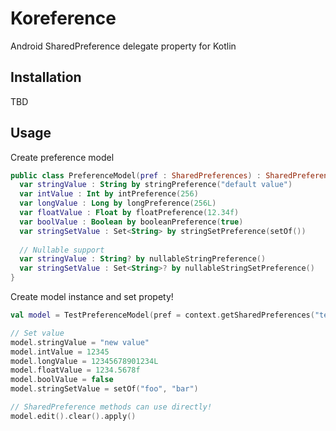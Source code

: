 # Koreference
Android SharedPreference delegate property for Kotlin

## Installation

TBD

## Usage

Create preference model
```kotlin
public class PreferenceModel(pref : SharedPreferences) : SharedPreferences by pref {
  var stringValue : String by stringPreference("default value")
  var intValue : Int by intPreference(256)
  var longValue : Long by longPreference(256L)
  var floatValue : Float by floatPreference(12.34f)
  var boolValue : Boolean by booleanPreference(true)
  var stringSetValue : Set<String> by stringSetPreference(setOf())
  
  // Nullable support
  var stringValue : String? by nullableStringPreference()
  var stringSetValue : Set<String>? by nullableStringSetPreference()
}
```

Create model instance and set propety!
```kotlin
val model = TestPreferenceModel(pref = context.getSharedPreferences("test", Context.MODE_PRIVATE))

// Set value
model.stringValue = "new value"
model.intValue = 12345
model.longValue = 12345678901234L
model.floatValue = 1234.5678f
model.boolValue = false
model.stringSetValue = setOf("foo", "bar")

// SharedPreference methods can use directly!
model.edit().clear().apply()
```

